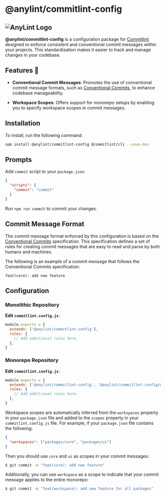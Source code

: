# @anylint/commitlint-config

## ![AnyLint Logo](https://res.cloudinary.com/da0ggymug/image/upload/v1695653317/logo_full.25.svg)

**@anylint/commitlint-config** is a configuration package for [Commitlint](https://commitlint.js.org/) designed to enforce consistent and conventional commit messages within your projects. This standardization makes it easier to track and manage changes in your codebase.

## Features 🚀

- **Conventional Commit Messages**: Promotes the use of conventional commit message formats, such as [Conventional Commits](https://www.conventionalcommits.org/), to enhance codebase manageability.

- **Workspace Scopes**: Offers support for monorepo setups by enabling you to specify workspace scopes in commit messages.

## Installation

To install, run the following command:

```bash
npm install @anylint/commitlint-config @commitlint/cli --save-dev
```

## Prompts

Add `commit` script to your `package.json`:

```json
{
  "scripts": {
    "commit": "commit"
  }
}
```

Run `npm run commit` to commit your changes.

## Commit Message Format

The commit message format enforced by this configuration is based on the [Conventional Commits](https://www.conventionalcommits.org/) specification. This specification defines a set of rules for creating commit messages that are easy to read and parse by both humans and machines.

The following is an example of a commit message that follows the Conventional Commits specification:

```
feat(core): add new feature
```

## Configuration

### Monolithic Repository

**Edit `commitlint.config.js`**:

```javascript
module.exports = {
  extends: ['@anylint/commitlint-config'],
  rules: {
    // Add additional rules here.
  },
}
```

### Monorepo Repository

**Edit `commitlint.config.js`**:

```javascript
module.exports = {
  extends: ['@anylint/commitlint-config', '@anylint/commitlint-config/workspace-scopes'],
  rules: {
    // Add additional rules here.
  },
}
```

Workspace scopes are automatically inferred from the `workspaces` property in your `package.json` file and added to the `scopes` property in your `commitlint.config.js` file. For example, if your `package.json` file contains the following:

```json
{
  "workspaces": ["packages/core", "packages/ui"]
}
```

Then you should use `core` and `ui` as scopes in your commit messages:

```bash
$ git commit -m "feat(core): add new feature"
```

Additionally, you can use `workspace` as a scope to indicate that your commit message applies to the entire monorepo:

```bash
$ git commit -m "feat(workspace): add new feature for all packages"
```
